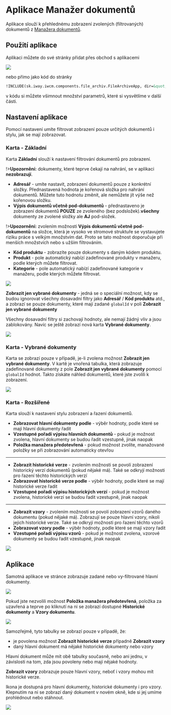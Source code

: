 # Aplikace Manažer dokumentů

Aplikace slouží k přehlednému zobrazení zvolených (filtrovaných) dokumentů z [Manažera dokumentů](./README.md).

## Použití aplikace

Aplikaci můžete do své stránky přidat přes obchod s aplikacemi

![](file-archiv-app-insert.png)

nebo přímo jako kód do stránky

```html
!INCLUDE(sk.iway.iwcm.components.file_archiv.FileArchiveApp, dir=&quot;/files/archiv/&quot;, subDirsInclude=true, productCode=, product=, category=, showOnlySelected=false, globalIds=, orderMain=priority, ascMain=true, open=false, archiv=true, order=priority, asc=true, showPatterns=true, orderPatterns=priority, ascPatterns=true)!
```

v kódu si můžete všimnout množství parametrů, které si vysvětlíme v další části.

## Nastavení aplikace

Pomocí nastavení umíte filtrovat zobrazení pouze určitých dokumentů i stylu, jak se mají zobrazovat.

### Karta - Základní

Karta **Základní** slouží k nastavení filtrování dokumentů pro zobrazení.

!>**Upozornění:** dokumenty, které teprve čekají na nahrání, se v aplikaci **nezobrazují**.

- **Adresář** - umíte nastavit, zobrazení dokumentů pouze z konkrétní složky. Přednastavená hodnota je kořenová složka pro nahrání dokumentů. Můžete tuto hodnotu změnit, ale nemůžete jít výše než kořenovou složku.
- **Výpis dokumentů včetně pod-dokumentů** - přednastaveno je zobrazení dokumentů **POUZE** ze zvoleného (bez podsložek).**všechny** dokumenty ze zvolené složky ale **AJ** pod-složek.

!>**Upozornění:** zvolením možnosti **Výpis dokumentů včetně pod-dokumentů** na složce, která je vysoko ve stromové struktuře se vystavujete riziku práce s velkým množstvím dat. Proto se tato možnost doporučuje při menších množstvích nebo s užším filtrováním.
- **Kód produktu** - zobrazíte pouze dokumenty s daným kódem produktu.
- **Produkt** - pole automatický nabízí zadefinované produkty v manažeru, podle kterých můžete filtrovat.
- **Kategorie** - pole automatický nabízí zadefinované kategorie v manažeru, podle kterých můžete filtrovat.

![](file-archiv-app-tab-base.png)

**Zobrazit jen vybrané dokumenty** - jedná se o speciální možnost, kdy se budou ignorovat všechny dosavadní filtry jako **Adresář** / **Kód produktu** atd., a zobrazí se pouze dokumenty, které mají zadané `globalId` v poli **Zobrazit jen vybrané dokumenty**

Všechny dosavadní filtry si zachovají hodnoty, ale nemají žádný vliv a jsou zablokovány. Navíc se ještě zobrazí nová karta **Vybrané dokumenty**.

![](file-archiv-app-tab-base_2.png)

### Karta - Vybrané dokumenty

Karta se zobrazí pouze v případě, je-li zvolena možnost **Zobrazit jen vybrané dokumenty**. V kartě je vnořená tabulka, která zobrazuje zadefinované dokumenty z pole **Zobrazit jen vybrané dokumenty** pomocí `globalId` hodnot. Takto získáte náhled dokumentů, které jste zvolili k zobrazení.

![](file-archiv-app-tab-selected.png)

### Karta - Rozšířené

Karta slouží k nastavení stylu zobrazení a řazení dokumentů.

- **Zobrazovat hlavní dokumenty podle** - výběr hodnoty, podle které se mají hlavní dokumenty řadit
- **Vzestupné pořadí výpisu hlavních dokumentů** - pokud je možnost zvolena, hlavní dokumenty se budou řadit vzestupně, jinak naopak
- **Položka manažera předotevřená** - pokud možnost zvolíte, manažované položky se při zobrazování automaticky otevřou

***

- **Zobrazit historické verze** - zvolením možnosti se povolí zobrazení historický verzí dokumentů (pokud nějaké má). Také se odkryjí možnosti pro řazení těchto historických verzí
- **Zobrazovat historické verze podle** - výběr hodnoty, podle které se mají historické verze řadit
- **Vzestupné pořadí výpisu historických verzí** - pokud je možnost zvolena, historické verzí se budou řadit vzestupně, jinak naopak

***

- **Zobrazit vzory** - zvolením možnosti se povolí zobrazení vzorů daného dokumentu (pokud nějaké má). Zobrazují se pouze hlavní vzory, nikoli jejich historické verze. Také se odkryjí možnosti pro řazení těchto vzorů
- **Zobrazovat vzory podle** - výběr hodnoty, podle které se mají vzory řadit
- **Vzestupné pořadí výpisu vzorů** - pokud je možnost zvolena, vzorové dokumenty se budou řadit vzestupně, jinak naopak

![](file-archiv-app-tab-advanced.png)

## Aplikace

Samotná aplikace ve stránce zobrazuje zadané nebo vy-filtrované hlavní dokumenty.

![](app-base.png)

Pokud jste nezvolili možnost **Položka manažera předotevřená**, položka za uzavřená a teprve po kliknutí na ni se zobrazí dostupné **Historické dokumenty** a **Vzory dokumentu**.

![](app-expanded.png)

Samozřejmě, tyto tabulky se zobrazí pouze v případě, že:
- je povolena možnost **Zobrazit historické verze** případně **Zobrazit vzory**
- daný hlavní dokument má nějaké historické dokumenty nebo vzory

Hlavní dokument může mít obě tabulky současně, nebo ani jednu, v závislosti na tom, zda jsou povoleny nebo mají nějaké hodnoty.

**Zobrazit vzory** zobrazuje pouze hlavní vzory, neboť i vzory mohou mít historické verze.

Ikona <i class="ti ti-download" style="color: #00a3e0;" ></i> je dostupná pro hlavní dokumenty, historické dokumenty i pro vzory. Klepnutím na ni se zobrazí daný dokument v novém okně, kde si jej umíme prohlédnout nebo stáhnout.

![](app-download.png)
